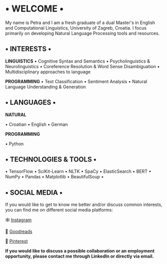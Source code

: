 # • **WELCOME** •
My name is Petra and I am a fresh graduate of a dual Master's in English and Computational Linguistics, University of Zagreb, Croatia. I focus primarily on developing Natural Language Processing tools and resources. 


## • **INTERESTS** •
**LINGUISTICS**
• Cognitive Syntax and Semantics
• Psycholinguistics & Neurolinguistics
• Coreference Resolution & Word Sense Disambiguation
• Multidisciplinary approaches to language

**PROGRAMMING**
• Text Classification
• Sentiment Analysis
• Natural Language Understanding & Generation


## • **LANGUAGES** •
**NATURAL**

• Croatian • English • German

**PROGRAMMING**

• Python


## • **TECHNOLOGIES & TOOLS** •

• TensorFlow • SciKit-Learn • NLTK • SpaCy • ElasticSearch • BERT • NumPy • Pandas • Matplotlib • BeautifulSoup •


## • **SOCIAL MEDIA** •
If you would like to get to know me better and/or discuss common interests, you can find me on different social media platforms:

🕸️ [Instagram](https://www.instagram.com/skarletxx/)

📖 [Goodreads](https://www.goodreads.com/user/show/104051196-petra)

🖤 [Pinterest](https://pin.it/3EIDsEv)

**If you would like to discuss a possible collaboration or an employment opportunity, please contact me through LinkedIn or directly via email.**
